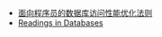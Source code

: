 - [面向程序员的数据库访问性能优化法则](http://blog.csdn.net/yzsind/article/details/6059209)
- [Readings in Databases](https://github.com/rxin/db-readings)